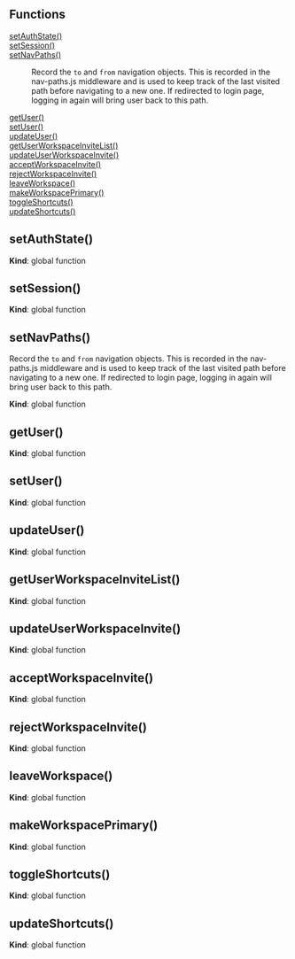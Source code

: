 ## Functions

<dl>
<dt><a href="#setAuthState">setAuthState()</a></dt>
<dd></dd>
<dt><a href="#setSession">setSession()</a></dt>
<dd></dd>
<dt><a href="#setNavPaths">setNavPaths()</a></dt>
<dd><p>Record the <code>to</code> and <code>from</code> navigation objects.
This is recorded in the nav-paths.js middleware and is used to keep track
of the last visited path before navigating to a new one. If redirected to
login page, logging in again will bring user back to this path.</p>
</dd>
<dt><a href="#getUser">getUser()</a></dt>
<dd></dd>
<dt><a href="#setUser">setUser()</a></dt>
<dd></dd>
<dt><a href="#updateUser">updateUser()</a></dt>
<dd></dd>
<dt><a href="#getUserWorkspaceInviteList">getUserWorkspaceInviteList()</a></dt>
<dd></dd>
<dt><a href="#updateUserWorkspaceInvite">updateUserWorkspaceInvite()</a></dt>
<dd></dd>
<dt><a href="#acceptWorkspaceInvite">acceptWorkspaceInvite()</a></dt>
<dd></dd>
<dt><a href="#rejectWorkspaceInvite">rejectWorkspaceInvite()</a></dt>
<dd></dd>
<dt><a href="#leaveWorkspace">leaveWorkspace()</a></dt>
<dd></dd>
<dt><a href="#makeWorkspacePrimary">makeWorkspacePrimary()</a></dt>
<dd></dd>
<dt><a href="#toggleShortcuts">toggleShortcuts()</a></dt>
<dd></dd>
<dt><a href="#updateShortcuts">updateShortcuts()</a></dt>
<dd></dd>
</dl>

<a name="setAuthState"></a>

## setAuthState()
**Kind**: global function  
<a name="setSession"></a>

## setSession()
**Kind**: global function  
<a name="setNavPaths"></a>

## setNavPaths()
Record the `to` and `from` navigation objects.
This is recorded in the nav-paths.js middleware and is used to keep track
of the last visited path before navigating to a new one. If redirected to
login page, logging in again will bring user back to this path.

**Kind**: global function  
<a name="getUser"></a>

## getUser()
**Kind**: global function  
<a name="setUser"></a>

## setUser()
**Kind**: global function  
<a name="updateUser"></a>

## updateUser()
**Kind**: global function  
<a name="getUserWorkspaceInviteList"></a>

## getUserWorkspaceInviteList()
**Kind**: global function  
<a name="updateUserWorkspaceInvite"></a>

## updateUserWorkspaceInvite()
**Kind**: global function  
<a name="acceptWorkspaceInvite"></a>

## acceptWorkspaceInvite()
**Kind**: global function  
<a name="rejectWorkspaceInvite"></a>

## rejectWorkspaceInvite()
**Kind**: global function  
<a name="leaveWorkspace"></a>

## leaveWorkspace()
**Kind**: global function  
<a name="makeWorkspacePrimary"></a>

## makeWorkspacePrimary()
**Kind**: global function  
<a name="toggleShortcuts"></a>

## toggleShortcuts()
**Kind**: global function  
<a name="updateShortcuts"></a>

## updateShortcuts()
**Kind**: global function  

